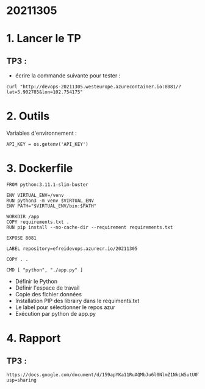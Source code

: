 # 20211305

# 1. Lancer le TP

## TP3 :

- écrire la commande suivante pour tester :
```
curl "http://devops-20211305.westeurope.azurecontainer.io:8081/?lat=5.902785&lon=102.754175"
```



# 2. Outils
Variables d'environnement :
```
API_KEY = os.getenv('API_KEY')
```



# 3. Dockerfile
```
FROM python:3.11.1-slim-buster

ENV VIRTUAL_ENV=/venv
RUN python3 -m venv $VIRTUAL_ENV
ENV PATH="$VIRTUAL_ENV/bin:$PATH"

WORKDIR /app
COPY requirements.txt .
RUN pip install --no-cache-dir --requirement requirements.txt

EXPOSE 8081

LABEL repository=efreidevops.azurecr.io/20211305

COPY . .

CMD [ "python", "./app.py" ]

```
- Définir le Python
- Définir l'espace de travail
- Copie des fichier données
- Installation PIP des librairy dans le requiments.txt
- Le label pour sélectionner le repos azur
- Exécution par python de app.py

# 4. Rapport
## TP3 :
```
https://docs.google.com/document/d/159apYKa11RuAQMbJu6l0NlmZ1NkLW5utU0TIKomKarA/edit?usp=sharing
```
